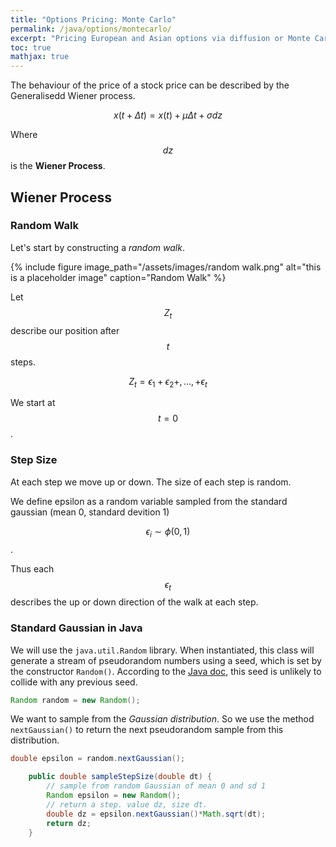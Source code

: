 ```yaml
---
title: "Options Pricing: Monte Carlo"
permalink: /java/options/montecarlo/
excerpt: "Pricing European and Asian options via diffusion or Monte Carlo method"
toc: true
mathjax: true
---
```



The behaviour of the price of a stock price can be described by the Generalisedd Wiener process.

$$
x(t + \Delta t) = x(t) + \mu\Delta t + \sigma dz
$$

Where $$dz$$ is the __Wiener Process__.

## Wiener Process

### Random Walk

Let's start by constructing a _random walk_.


{% include figure image_path="/assets/images/random walk.png" alt="this is a placeholder image" caption="Random Walk" %}

Let $$Z_t$$ describe our position after $$t$$ steps. 

$$
Z_t = \epsilon_1 + \epsilon_2 +,...,+ \epsilon_t
$$

We start at $$t = 0$$.

### Step Size

At each step we move up or down. The size of each step is random.

We define epsilon as a random variable sampled from the standard gaussian (mean 0, standard devition 1)

$$\epsilon_i \sim \phi(0,1)$$.

Thus each $$\epsilon_t$$ describes the up or down direction of the walk at each step.

### Standard Gaussian in Java

We will use the `java.util.Random` library. When instantiated, this class will generate a stream of pseudorandom numbers using a seed, which is set by the constructor `Random()`.
According to the [Java doc](https://docs.oracle.com/javase/7/docs/api/java/util/Random.html), this seed is unlikely to collide with any previous seed.

```java
Random random = new Random();
```

We want to sample from the _Gaussian distribution_. So we use the method `nextGaussian()` to return the next pseudorandom sample from this distribution.

```java
double epsilon = random.nextGaussian();
```


```java
    public double sampleStepSize(double dt) {
        // sample from random Gaussian of mean 0 and sd 1
        Random epsilon = new Random();
        // return a step. value dz, size dt.
        double dz = epsilon.nextGaussian()*Math.sqrt(dt);
        return dz;
    }
```



